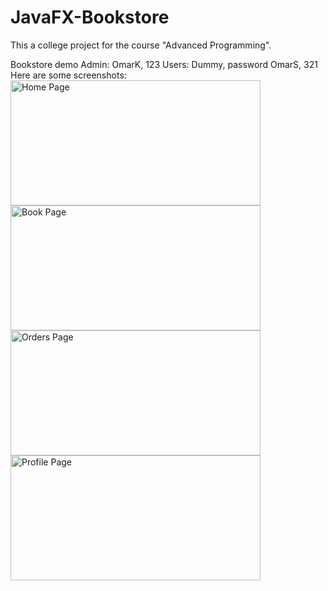 # JavaFX-Bookstore
This a college project for the course "Advanced Programming".

Bookstore demo
Admin: OmarK, 123
Users: Dummy, password
       OmarS, 321<br>
Here are some screenshots:<br>
<img alt='Home Page' src='https://github.com/user-attachments/assets/982887a8-83d8-415a-b466-ea6dfd83c436' width='400' height='200'><br>
<img alt='Book Page' src='https://github.com/user-attachments/assets/a5072c83-a9a3-464b-9f4a-25aa76a4247b' width='400' height='200'><br>
<img alt='Orders Page' src='https://github.com/user-attachments/assets/b4458e1d-458d-42c5-8539-1a79e927850d' width='400' height='200'><br>
<img alt='Profile Page' src='https://github.com/user-attachments/assets/e10db16b-62bb-4c9f-b6c9-a2782e7d904e' width='400' height='200'><br>

